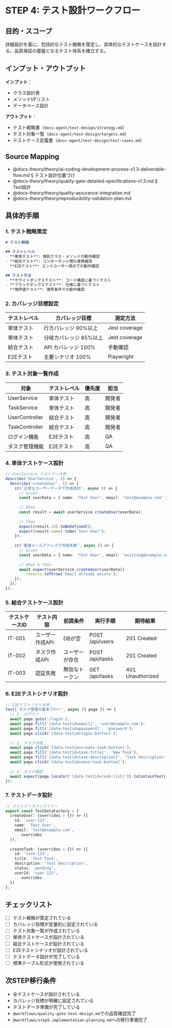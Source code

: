# STEP 4: テスト設計ワークフロー

## 目的・スコープ

詳細設計を基に、包括的なテスト戦略を策定し、具体的なテストケースを設計する。品質保証の基盤となるテスト体系を確立する。

## インプット・アウトプット

**インプット**：
- クラス設計表
- メソッドI/Fリスト
- データベース設計

**アウトプット**：
- テスト戦略書（`docs-agent/test-design/strategy.md`）
- テスト対象一覧（`docs-agent/test-design/targets.md`）
- テストケース定義書（`docs-agent/test-design/test-cases.md`）

## Source Mapping
- @docs-theory/theory/ai-coding-development-process-v1.3-deliverable-flow.md § テスト設計位置づけ
- @docs-theory/theory/quality-gate-detailed-specifications-v1.3.md § Test設計
- @docs-theory/theory/quality-assurance-integration.md
- @docs-theory/theory/reproducibility-validation-plan.md

## 具体的手順

### 1. テスト戦略策定
```markdown
# テスト戦略

## テストレベル
- **単体テスト**: 個別クラス・メソッドの動作確認
- **結合テスト**: コンポーネント間の連携確認
- **E2Eテスト**: エンドユーザー視点での動作確認

## テスト手法
- **ホワイトボックステスト**: コード構造に基づくテスト
- **ブラックボックステスト**: 仕様に基づくテスト
- **境界値テスト**: 境界条件での動作確認
```

### 2. カバレッジ目標設定
| テストレベル | カバレッジ目標 | 測定方法 |
|--------------|----------------|----------|
| 単体テスト | 行カバレッジ 90%以上 | Jest coverage |
| 単体テスト | 分岐カバレッジ 85%以上 | Jest coverage |
| 結合テスト | API カバレッジ 100% | 手動確認 |
| E2Eテスト | 主要シナリオ 100% | Playwright |

### 3. テスト対象一覧作成
| 対象 | テストレベル | 優先度 | 担当 |
|------|--------------|--------|------|
| UserService | 単体テスト | 高 | 開発者 |
| TaskService | 単体テスト | 高 | 開発者 |
| UserController | 結合テスト | 高 | 開発者 |
| TaskController | 結合テスト | 高 | 開発者 |
| ログイン機能 | E2Eテスト | 高 | QA |
| タスク管理機能 | E2Eテスト | 高 | QA |

### 4. 単体テストケース設計
```typescript
// UserService テストケース例
describe('UserService', () => {
  describe('createUser', () => {
    it('正常なユーザーデータで作成成功', async () => {
      // Given
      const userData = { name: 'Test User', email: 'test@example.com' };
      
      // When
      const result = await userService.createUser(userData);
      
      // Then
      expect(result.id).toBeDefined();
      expect(result.name).toBe('Test User');
    });
    
    it('重複メールアドレスで作成失敗', async () => {
      // Given
      const userData = { name: 'Test User', email: 'existing@example.com' };
      
      // When & Then
      await expect(userService.createUser(userData))
        .rejects.toThrow('Email already exists');
    });
  });
});
```

### 5. 結合テストケース設計
| テストケースID | テスト内容 | 前提条件 | 実行手順 | 期待結果 |
|----------------|------------|----------|----------|----------|
| IT-001 | ユーザー作成API | DBが空 | POST /api/users | 201 Created |
| IT-002 | タスク作成API | ユーザーが存在 | POST /api/tasks | 201 Created |
| IT-003 | 認証失敗 | 無効なトークン | GET /api/tasks | 401 Unauthorized |

### 6. E2Eテストシナリオ設計
```typescript
// E2Eテストシナリオ例
test('タスク管理の基本フロー', async ({ page }) => {
  // 1. ログイン
  await page.goto('/login');
  await page.fill('[data-testid=email]', 'user@example.com');
  await page.fill('[data-testid=password]', 'password');
  await page.click('[data-testid=login-button]');
  
  // 2. タスク作成
  await page.click('[data-testid=create-task-button]');
  await page.fill('[data-testid=task-title]', 'New Task');
  await page.fill('[data-testid=task-description]', 'Task description');
  await page.click('[data-testid=save-task-button]');
  
  // 3. タスク確認
  await expect(page.locator('[data-testid=task-list]')).toContainText('New Task');
});
```

### 7. テストデータ設計
```typescript
// テストデータファクトリー
export const TestDataFactory = {
  createUser: (overrides = {}) => ({
    id: 'user-123',
    name: 'Test User',
    email: 'test@example.com',
    ...overrides
  }),
  
  createTask: (overrides = {}) => ({
    id: 'task-123',
    title: 'Test Task',
    description: 'Test Description',
    status: 'pending',
    userId: 'user-123',
    ...overrides
  })
};
```

## チェックリスト

- [ ] テスト戦略が策定されている
- [ ] カバレッジ目標が定量的に設定されている
- [ ] テスト対象一覧が作成されている
- [ ] 単体テストケースが設計されている
- [ ] 結合テストケースが設計されている
- [ ] E2Eテストシナリオが設計されている
- [ ] テストデータ設計が完了している
- [ ] 標準テーブル形式が使用されている

## 次STEP移行条件

- 全テストケースが設計されている
- カバレッジ目標が明確に設定されている
- テストデータ準備が完了している
- `@workflows/quality-gate-test-design.md`での品質確認完了
- `@workflows/step5-implementation-planning.md`への移行準備完了